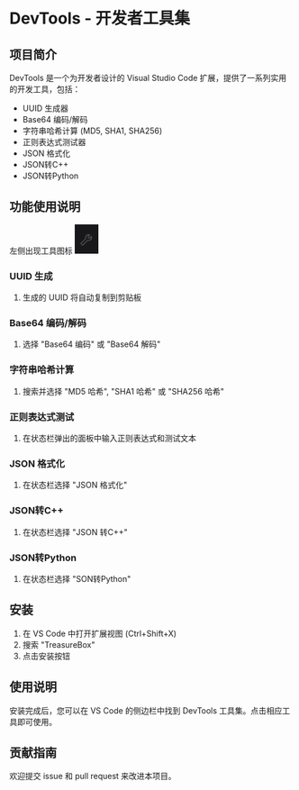 # DevTools - 开发者工具集
## 项目简介

DevTools 是一个为开发者设计的 Visual Studio Code 扩展，提供了一系列实用的开发工具，包括：

- UUID 生成器
- Base64 编码/解码
- 字符串哈希计算 (MD5, SHA1, SHA256)
- 正则表达式测试器
- JSON 格式化
- JSON转C++
- JSON转Python

## 功能使用说明
左侧出现工具图标
![image](media/Snipaste_2025-05-13_17-19-44.jpg)
### UUID 生成
1. 生成的 UUID 将自动复制到剪贴板

### Base64 编码/解码
1. 选择 "Base64 编码" 或 "Base64 解码"

### 字符串哈希计算
1. 搜索并选择 "MD5 哈希", "SHA1 哈希" 或 "SHA256 哈希"

### 正则表达式测试
1. 在状态栏弹出的面板中输入正则表达式和测试文本

### JSON 格式化
1. 在状态栏选择 "JSON 格式化"

### JSON转C++
1. 在状态栏选择 "JSON 转C++"
### JSON转Python
1. 在状态栏选择 "SON转Python"

## 安装

1. 在 VS Code 中打开扩展视图 (Ctrl+Shift+X)
2. 搜索 "TreasureBox"
3. 点击安装按钮

## 使用说明

安装完成后，您可以在 VS Code 的侧边栏中找到 DevTools 工具集。点击相应工具即可使用。

## 贡献指南

欢迎提交 issue 和 pull request 来改进本项目。